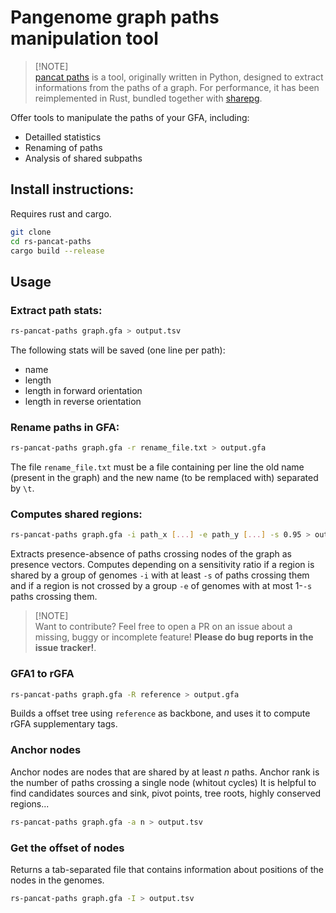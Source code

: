 # Pangenome graph paths manipulation tool

> [!NOTE]\
>  [pancat paths](https://github.com/dubssieg/pancat) is a tool, originally written in Python, designed to extract informations from the paths of a graph. For performance, it has been reimplemented in Rust, bundled together with [sharepg](https://github.com/dubssieg/sharepg).

Offer tools to manipulate the paths of your GFA, including:
+ Detailled statistics
+ Renaming of paths
+ Analysis of shared subpaths

## Install instructions:

Requires rust and cargo.

```bash
git clone 
cd rs-pancat-paths
cargo build --release
```

## Usage

### Extract path stats:

```bash
rs-pancat-paths graph.gfa > output.tsv
```

The following stats will be saved (one line per path):
+ name
+ length
+ length in forward orientation
+ length in reverse orientation

### Rename paths in GFA:

```bash
rs-pancat-paths graph.gfa -r rename_file.txt > output.gfa
```

The file `rename_file.txt` must be a file containing per line the old name (present in the graph) and the new name (to be remplaced with) separated by `\t`.

### Computes shared regions:

```bash
rs-pancat-paths graph.gfa -i path_x [...] -e path_y [...] -s 0.95 > output.tsv
```

Extracts presence-absence of paths crossing nodes of the graph as presence vectors. Computes depending on a sensitivity ratio if a region is shared by a group of genomes `-i` with at least `-s` of paths crossing them and if a region is not crossed by a group `-e` of genomes with at most 1-`-s` paths crossing them.

> [!NOTE]\
> Want to contribute? Feel free to open a PR on an issue about a missing, buggy or incomplete feature! **Please do bug reports in the issue tracker!**.

### GFA1 to rGFA

```bash
rs-pancat-paths graph.gfa -R reference > output.gfa
```

Builds a offset tree using `reference` as backbone, and uses it to compute rGFA supplementary tags.


### Anchor nodes

Anchor nodes are nodes that are shared by at least $n$ paths. Anchor rank is the number of paths crossing a single node (whitout cycles)
It is helpful to find candidates sources and sink, pivot points, tree roots, highly conserved regions...

```bash
rs-pancat-paths graph.gfa -a n > output.tsv
```

### Get the offset of nodes

Returns a tab-separated file that contains information about positions of the nodes in the genomes.

```bash
rs-pancat-paths graph.gfa -I > output.tsv
```
